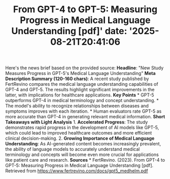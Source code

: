 ﻿---
title: "From GPT-4 to GPT-5: Measuring Progress in Medical Language Understanding [pdf]'
date: '2025-08-21T20:41:06"
category: "Markets"
summary: ""
slug: "from gpt4 to gpt5 measuring progress in medical language und"
source_urls:
  - "https://www.fertrevino.com/docs/gpt5_medhelm.pdf"
seo:
  title: "From GPT-4 to GPT-5: Measuring Progress in Medical Language Understanding [pdf] | Hash n Hedge'
  description: '"
  keywords: ["news", "markets", "brief"]
---
Here's the news brief based on the provided source:  **Headline**: "New Study Measures Progress in GPT-5's Medical Language Understanding"  **Meta Description Summary (120-160 chars)**: A recent study published by FertRevino compares the medical language understanding capabilities of GPT-4 and GPT-5. The results highlight significant improvements in the latter, with implications for healthcare applications.  **Key Points**  * GPT-5 outperforms GPT-4 in medical terminology and concept understanding. * The model's ability to recognize relationships between diseases and symptoms improves with each iteration. * Human evaluators rate GPT-5 as more accurate than GPT-4 in generating relevant medical information.  **Short Takeaways with Light Analysis**  1. **Accelerated Progress**: The study demonstrates rapid progress in the development of AI models like GPT-5, which could lead to improved healthcare outcomes and more efficient clinical decision-making. 2. **Growing Importance of Medical Language Understanding**: As AI-generated content becomes increasingly prevalent, the ability of language models to accurately understand medical terminology and concepts will become even more crucial for applications like patient care and research.  **Sources**  * FertRevino. (2023). From GPT-4 to GPT-5: Measuring Progress in Medical Language Understanding [pdf]. Retrieved from https://www.fertrevino.com/docs/gpt5_medhelm.pdf 

